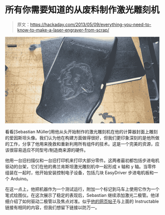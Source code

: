 # 所有你需要知道的从废料制作激光雕刻机

> 原文：<https://hackaday.com/2013/05/09/everything-you-need-to-know-to-make-a-laser-engraver-from-scrap/>

![make-a-laser-engraver-from-scrap](img/df814259a4a433014c91275e3a8d5269.png)

看看[Sebastian Müller]用他从头开始制作的激光雕刻机在他的计算器封面上雕刻的爱因斯坦头像。我们认为他在构建方面做得很好，但我们更印象深刻的是他所做的工作，分享了他用来挽救和重新利用所有组件的技术。这是一个完美的资源，应该很容易适应不同型号/制造商来源的硬件。

他用一台旧扫描仪和一台旧打印机来打印大部分零件。这两者最初都包括步进电机驱动的台架，它们在他的弗兰肯斯坦激光雕刻机中一起形成 x 轴和 y 轴。当零件组装在一起时，他开始安装控制电子设备，包括几块 EasyDriver 步进电机板和一个 Arduino。

在这一点上，他把机器作为一个测试运行，附加一个标记到马车上使用它作为一个笔式绘图仪。在这次展示了稳定的表现后，Sebastian 继续添加激光二极管。他详细介绍了如何驱动二极管以及焦点对准。似乎[他的网页帖子](https://sites.google.com/site/capotexl/home/frankenstein-laser-cutter)与上面的 Instructable 链接有相同的内容，但我们想留下链接以防万一。